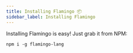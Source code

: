 ```yaml
---
title: Installing Flamingo 📦
sidebar_label: Installing Flamingo
---
```


Installing Flamingo is easy! Just grab it from NPM:

```
npm i -g flamingo-lang
```
